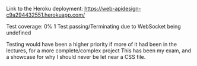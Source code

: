 Link to the Heroku deployment: https://web-apidesign-c9a294432551.herokuapp.com/

Test coverage: 0%
1 Test passing/Terminating due to WebSocket being undefined

Testing would have been a higher priority if more of it had been in the lectures, for a more complete/complex project
This has been my exam, and a showcase for why I should never be let near a CSS file.
